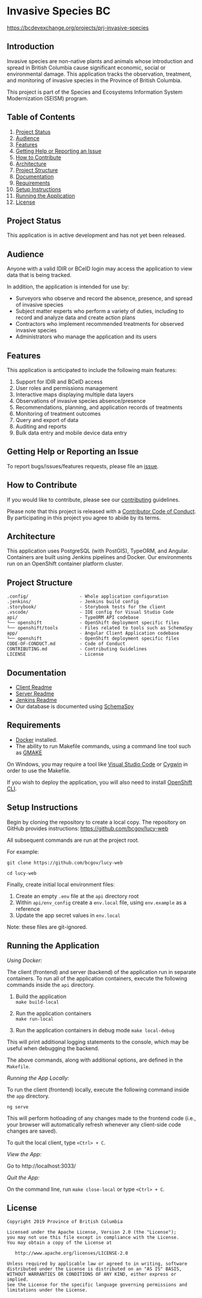# Invasive Species BC

https://bcdevexchange.org/projects/prj-invasive-species

## Introduction

Invasive species are non-native plants and animals whose introduction and spread in British Columbia cause significant economic, social or environmental damage. This application tracks the observation, treatment, and monitoring of invasive species in the Province of British Columbia.

This project is part of the Species and Ecosystems Information System Modernization (SEISM) program.

## Table of Contents

1. [Project Status](#project-status)
1. [Audience](#audience)
1. [Features](#features)
1. [Getting Help or Reporting an Issue](#getting-help-or-reporting-an-issue)
1. [How to Contribute](#how-to-contribute)
1. [Architecture](#architecture)
1. [Project Structure](#project-structure)
1. [Documentation](#documentation)
1. [Requirements](#requirements)
1. [Setup Instructions](#setup-instructions)
1. [Running the Application](#running-the-application)
1. [License](#license)

## Project Status

This application is in active development and has not yet been released.

## Audience

Anyone with a valid IDIR or BCeID login may access the application to view data that is being tracked.

In addition, the application is intended for use by:

* Surveyors who observe and record the absence, presence, and spread of invasive species
* Subject matter experts who perform a variety of duties, including to record and analyze data and create action plans
* Contractors who implement recommended treatments for observed invasive species
* Administrators who manage the application and its users

## Features

This application is anticipated to include the following main features:

1. Support for IDIR and BCeID access
1. User roles and permissions management
1. Interactive maps displaying multiple data layers
1. Observations of invasive species absence/presence
1. Recommendations, planning, and application records of treatments
1. Monitoring of treatment outcomes
1. Query and export of data
1. Auditing and reports
1. Bulk data entry and mobile device data entry

## Getting Help or Reporting an Issue

To report bugs/issues/features requests, please file an [issue](https://github.com/bcgov/lucy-web/issues).

## How to Contribute

If you would like to contribute, please see our [contributing](CONTRIBUTING.md) guidelines.

Please note that this project is released with a [Contributor Code of Conduct](CODE-OF-CONDUCT.md). By participating in this project you agree to abide by its terms.

## Architecture

This application uses PostgreSQL (with PostGIS), TypeORM, and Angular. Containers are built using Jenkins pipelines and Docker. Our environments run on an OpenShift container platform cluster.

## Project Structure

    .config/                   - Whole application configuration
    .jenkins/                  - Jenkins build config
    .storybook/                - Storybook tests for the client
    .vscode/                   - IDE config for Visual Studio Code
    api/                       - TypeORM API codebase
    └── openshift              - OpenShift deployment specific files
    └── openshift/tools        - Files related to tools such as SchemaSpy
    app/                       - Angular Client Application codebase
    └── openshift              - OpenShift deployment specific files
    CODE-OF-CONDUCT.md         - Code of Conduct
    CONTRIBUTING.md            - Contributing Guidelines
    LICENSE                    - License

## Documentation

* [Client Readme](app/README.md)
* [Server Readme](api/README.md)
* [Jenkins Readme](.jenkins/README.md)
* Our database is documented using [SchemaSpy](http://schemaspy.org/)

## Requirements

* [Docker](https://store.docker.com/search?type=edition&offering=community) installed.
* The ability to run Makefile commands, using a command line tool such as [GMAKE](https://www.gnu.org/software/make/)

On Windows, you may require a tool like [Visual Studio Code](https://code.visualstudio.com/) or [Cygwin](http://www.cygwin.com/) in order to use the Makefile.

If you wish to deploy the application, you will also need to install [OpenShift CLI](https://docs.openshift.com/container-platform/3.7/cli_reference/get_started_cli.html).

## Setup Instructions

Begin by cloning the repository to create a local copy. The repository on GitHub provides instructions: https://github.com/bcgov/lucy-web

All subsequent commands are run at the project root.

For example:

`git clone https://github.com/bcgov/lucy-web`

`cd lucy-web`

Finally, create initial local environment files:

1. Create an empty `.env` file at the `api` directory root
1. Within `api/env_config` create a `env.local` file, using `env.example` as a reference
1. Update the app secret values in `env.local`

Note: these files are git-ignored.

## Running the Application

*Using Docker:*

The client (frontend) and server (backend) of the application run in separate containers. To run all of the application containers, execute the following commands inside the `api` directory.

1. Build the application  
`make build-local`

2. Run the application containers  
`make run-local`

3. Run the application containers in debug mode
`make local-debug`

This will print additional logging statements to the console, which may be useful when debugging the backend.

The above commands, along with additional options, are defined in the `Makefile`.

*Running the App Locally:*

To run the client (frontend) locally, execute the following command inside the `app` directory.

`ng serve`

This will perform hotloading of any changes made to the frontend code (i.e., your browser will automatically refresh whenever any client-side code changes are saved).

To quit the local client, type `<Ctrl> + C`.

*View the App:*

Go to http://localhost:3033/

*Quit the App:*

On the command line, run `make close-local` or type `<Ctrl> + C`.

## License

    Copyright 2019 Province of British Columbia

    Licensed under the Apache License, Version 2.0 (the "License");
    you may not use this file except in compliance with the License.
    You may obtain a copy of the License at

       http://www.apache.org/licenses/LICENSE-2.0

    Unless required by applicable law or agreed to in writing, software
    distributed under the License is distributed on an "AS IS" BASIS,
    WITHOUT WARRANTIES OR CONDITIONS OF ANY KIND, either express or implied.
    See the License for the specific language governing permissions and
    limitations under the License.